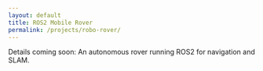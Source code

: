 ```yaml
---
layout: default
title: ROS2 Mobile Rover
permalink: /projects/robo-rover/
---
```


<p>Details coming soon: An autonomous rover running ROS2 for navigation and SLAM.</p>
